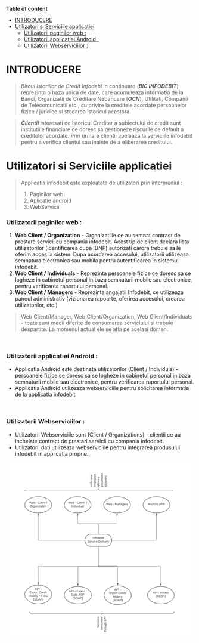 **Table of content**

- [INTRODUCERE](#introducere)
- [Utilizatori si Serviciile applicatiei](#utilizatori-si-serviciile-applicatiei)
    - [Utilizatorii paginilor web :](#utilizatorii-paginilor-web-)
    - [Utilizatorii applicatiei Android :](#utilizatorii-applicatiei-android-)
    - [Utilizatorii Webserviciilor :](#utilizatorii-webserviciilor-)

# INTRODUCERE

> *Biroul Istoriilor de Credit Infodebi* in continuare (***BIC INFODEBIT***) reprezinta o baza unica de date, care acumuleaza informatia de la Banci, Organizatii de Creditare Nebancare (***OCN***), Utilitati, Companii de Telecomunicatii etc., cu privire la creditele acordate persoanelor fizice / juridice si stocarea istoricul acestora.

> ***Clientii*** interesati de Istoricul Creditar a subiectului de credit sunt institutiile financiare ce doresc sa gestioneze riscurile de default a creditelor acordate. Prin urmare clientii apeleaza la serviciile infodebit pentru a verifica clientul sau inainte de a eliberarea creditului.


# Utilizatori si Serviciile applicatiei

> Applicatia infodebit este exploatata de utilizatori prin intermediul :
> 1. Paginilor web
> 2. Aplicatie android
> 3. WebServicii 

### Utilizatorii paginilor web :

1. **Web Client / Organization** - Organizatiile ce au semnat contract de prestare servicii cu compania infodebit. Acest tip de client declara lista utilizatorilor (identificarea dupa IDNP) autorizati carora trebuie sa le oferim acces la sistem.
Dupa acordarea accesului, utilizatorii utilizeaza semnatura electronica sau mobila pentru autentificarea in sistemul infodebit.
2. **Web Client / Individuals** - Reprezinta persoanele fizice ce doresc sa se logheze in cabinetul personal in baza semnaturii mobile sau electronice, pentru verificarea raportului personal.
3. **Web Client / Managers** - Reprezinta angajatii Infodebit, ce utilizeaza panoul administrativ (vizionarea rapoarte, oferirea accesului, crearea utilizatorilor, etc.)

> Web Client/Manager, Web Client/Organization, Web Client/Individuals - toate sunt medii diferite de consumarea serviciului si trebuie despartite. La momenul actual ele se afla pe acelasi domen.

<br/>

### Utilizatorii applicatiei Android :

- Applicatia Android este destinata utilizatorilor (Client / Individuls) - persoanele fizice ce doresc sa se logheze in cabinetul personal in baza semnaturii mobile sau electronice, pentru verificarea raportului personal.
- Applicatia Android utilizeaza webserviciile pentru solicitarea informatia de la applicatia infodebit.

<br/>


### Utilizatorii Webserviciilor : 

- Utilizatorii Webserviciile sunt (Client / Organizations) - clientii ce au incheiate contract de prestari servicii cu compania infodebit.
- Utilizatorii dati utilizeaza webserviciile pentru integrarea produsului infodebit in applicatia proprie.


![Infodebit Services](img/Service_Actors.png)